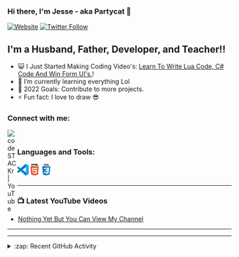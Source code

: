 ### Hi there, I'm Jesse - aka Partycat 👋 

[![Website](https://img.shields.io/website?label=codeSTACKr.com&style=for-the-badge&url=https%3A%2F%2Fcodestackr.com)](https://codestackr.com)
[![Twitter Follow](https://img.shields.io/twitter/follow/codeSTACKr?color=1DA1F2&logo=twitter&style=for-the-badge)](https://twitter.com/intent/follow?original_referer=https%3A%2F%2Fgithub.com%2FcodeSTACKr&screen_name=codeSTACKr)

## I'm a Husband, Father, Developer, and Teacher!!

- 😺 I Just Started Making Coding Video's: [Learn To Write Lua Code, C# Code And Win Form UI's.][youtube]!
- 🌱 I’m currently learning everything Lol
- 🥅 2022 Goals: Contribute to more projects.
- ⚡ Fun fact: I love to draw 😎

### Connect with me:


[<img align="left" alt="codeSTACKr | YouTube" width="22px" src="https://cdn.jsdelivr.net/npm/simple-icons@v3/icons/youtube.svg" />][youtube]



<br />

### Languages and Tools:

[<img align="left" alt="Visual Studio Code" width="26px" src="https://raw.githubusercontent.com/github/explore/80688e429a7d4ef2fca1e82350fe8e3517d3494d/topics/visual-studio-code/visual-studio-code.png" />][viscode]
[<img align="left" alt="HTML5" width="26px" src="https://raw.githubusercontent.com/github/explore/80688e429a7d4ef2fca1e82350fe8e3517d3494d/topics/html/html.png" />][html]
[<img align="left" alt="CSS3" width="26px" src="https://raw.githubusercontent.com/github/explore/80688e429a7d4ef2fca1e82350fe8e3517d3494d/topics/css/css.png" />][css]



<br />
<br />

---

### 📺 Latest YouTube Videos

<!-- YOUTUBE:START -->
- [Nothing Yet But You Can View My Channel](https://www.youtube.com/channel/UCsOb_O9Viw_7Q0lBydhxpTw)
<!-- YOUTUBE:END -->


---




---

<details>
  <summary>:zap: Recent GitHub Activity</summary>
  
<!--START_SECTION:activity-->
1. Nothing To See Here!
<!--END_SECTION:activity-->

</details>




[youtube]: https://www.youtube.com/channel/UCsOb_O9Viw_7Q0lBydhxpTw

[viscode]: https://code.visualstudio.com

[html]: https://www.google.com/search?client=opera-gx&q=html&sourceid=opera&ie=UTF-8&oe=UTF-8

[css]: https://www.google.com/search?client=opera-gx&hs=0vB&sxsrf=AOaemvJkVTJOmh5ZHiMvnwUw4BAwUJdEig:1641237209281&q=css+code&spell=1&sa=X&ved=2ahUKEwivk-eGpZb1AhXpdN8KHTfZB28QirwEKAB6BAgBEDE&biw=1879&bih=931&dpr=1
